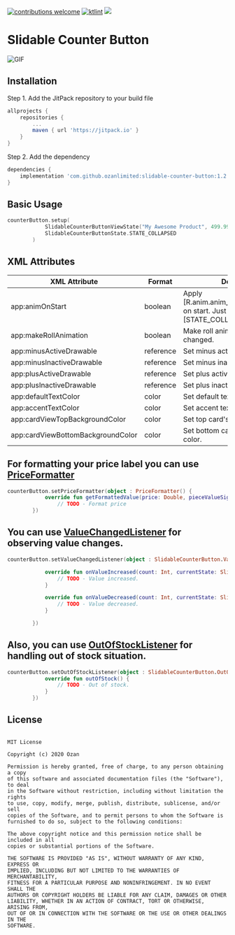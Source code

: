 <a href="https://github.com/ozanlimited/slidable-counter-button/pulls"><img src="https://img.shields.io/badge/contributions-welcome-brightgreen.svg?style=flat" alt="contributions welcome" /></a>
<a href="https://ktlint.github.io/"><img src="https://img.shields.io/badge/code%20style-%E2%9D%A4-FF4081.svg" alt="ktlint" /></a>
[![](https://jitpack.io/v/ozanlimited/slidable-counter-button.svg)](https://jitpack.io/#ozanlimited/slidable-counter-button)
# Slidable Counter Button

![GIF](https://user-images.githubusercontent.com/22769589/102698965-625dd480-4252-11eb-87ab-f43134704e09.gif)

## Installation
Step 1. Add the JitPack repository to your build file
```gradle
allprojects {
	repositories {
		...
		maven { url 'https://jitpack.io' }
	}
}
```
Step 2. Add the dependency
```gradle
dependencies {
	implementation 'com.github.ozanlimited:slidable-counter-button:1.2.1'
}
```

## Basic Usage
```kotlin
counterButton.setup(
            SlidableCounterButtonViewState("My Awesome Product", 499.99, "$", 5),
            SlidableCounterButtonState.STATE_COLLAPSED
        )
```

## XML Attributes
<table>
<thead>
  <tr>
    <th>XML Attribute</th>
    <th>Format</th>
    <th>Description</th>
  </tr>
</thead>
<tbody>
  <tr>
    <td>app:animOnStart</td>
    <td>boolean</td>
    <td>Apply [R.anim.anim_bounce_left_to_right] on start. Just works with [STATE_COLLAPSED]</td>
  </tr>
  <tr>
    <td>app:makeRollAnimation</td>
    <td>boolean</td>
    <td>Make roll animation on count changed.</td>
  </tr>
  <tr>
    <td>app:minusActiveDrawable</td>
    <td>reference</td>
    <td>Set minus active drawable.</td>
  </tr>
  <tr>
    <td>app:minusInactiveDrawable</td>
    <td>reference</td>
    <td>Set minus inactive drawable.</td>
  </tr>
  <tr>
    <td>app:plusActiveDrawable</td>
    <td>reference</td>
    <td>Set plus active drawable.</td>
  </tr>
  <tr>
    <td>app:plusInactiveDrawable</td>
    <td>reference</td>
    <td>Set plus inactive drawable.</td>
  </tr>
  <tr>
    <td>app:defaultTextColor</td>
    <td>color</td>
    <td>Set default text color.</td>
  </tr>
  <tr>
    <td>app:accentTextColor</td>
    <td>color</td>
    <td>Set accent text color.</td>
  </tr>
  <tr>
    <td>app:cardViewTopBackgroundColor</td>
    <td>color</td>
    <td>Set top card's background color.</td>
  </tr>
  <tr>
    <td>app:cardViewBottomBackgroundColor</td>
    <td>color</td>
    <td>Set bottom card's background color.</td>
  </tr>
</tbody>
</table>

## For formatting your price label you can use [PriceFormatter](https://github.com/ozanlimited/slidable-counter-button/blob/master/lib/src/main/java/com/ozan/lib/slidablecounterbutton/PriceFormatter.kt)

```kotlin
counterButton.setPriceFormatter(object : PriceFormatter() {
            override fun getFormattedValue(price: Double, pieceValueSign: String?): CharSequence =
                // TODO - Format price
        })
```

## You can use [ValueChangedListener](https://github.com/ozanlimited/slidable-counter-button/blob/4d46f3f8a0c877463726e89a65166b5031f2d488/lib/src/main/java/com/ozan/lib/slidablecounterbutton/SlidableCounterButton.kt#L1010) for observing value changes.

```kotlin
counterButton.setValueChangedListener(object : SlidableCounterButton.ValueChangedListener {

            override fun onValueIncreased(count: Int, currentState: SlidableCounterButtonState) {
                // TODO - Value increased.
            }

            override fun onValueDecreased(count: Int, currentState: SlidableCounterButtonState) {
                // TODO - Value decreased.
            }

        })
```

## Also, you can use [OutOfStockListener](https://github.com/ozanlimited/slidable-counter-button/blob/4d46f3f8a0c877463726e89a65166b5031f2d488/lib/src/main/java/com/ozan/lib/slidablecounterbutton/SlidableCounterButton.kt#L1015) for handling out of stock situation.

```kotlin
counterButton.setOutOfStockListener(object : SlidableCounterButton.OutOfStockListener {
            override fun outOfStock() {
                // TODO - Out of stock.
            }
        })
```

<h2 id="license">License</h2>

<pre><code>
MIT License

Copyright (c) 2020 Ozan

Permission is hereby granted, free of charge, to any person obtaining a copy
of this software and associated documentation files (the "Software"), to deal
in the Software without restriction, including without limitation the rights
to use, copy, modify, merge, publish, distribute, sublicense, and/or sell
copies of the Software, and to permit persons to whom the Software is
furnished to do so, subject to the following conditions:

The above copyright notice and this permission notice shall be included in all
copies or substantial portions of the Software.

THE SOFTWARE IS PROVIDED "AS IS", WITHOUT WARRANTY OF ANY KIND, EXPRESS OR
IMPLIED, INCLUDING BUT NOT LIMITED TO THE WARRANTIES OF MERCHANTABILITY,
FITNESS FOR A PARTICULAR PURPOSE AND NONINFRINGEMENT. IN NO EVENT SHALL THE
AUTHORS OR COPYRIGHT HOLDERS BE LIABLE FOR ANY CLAIM, DAMAGES OR OTHER
LIABILITY, WHETHER IN AN ACTION OF CONTRACT, TORT OR OTHERWISE, ARISING FROM,
OUT OF OR IN CONNECTION WITH THE SOFTWARE OR THE USE OR OTHER DEALINGS IN THE
SOFTWARE.
</code></pre>
